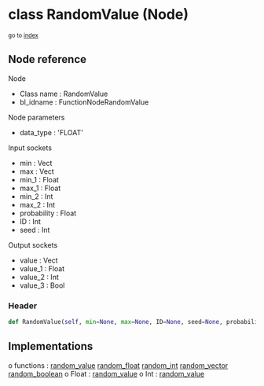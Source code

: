 # class RandomValue (Node)

<sub>go to [index](/docs/index.md)</sub>

## Node reference

Node
 - Class name : RandomValue
 - bl_idname : FunctionNodeRandomValue

Node parameters
 - data_type : 'FLOAT'

Input sockets
 - min : Vect
 - max : Vect
 - min_1 : Float
 - max_1 : Float
 - min_2 : Int
 - max_2 : Int
 - probability : Float
 - ID : Int
 - seed : Int

Output sockets
 - value : Vect
 - value_1 : Float
 - value_2 : Int
 - value_3 : Bool

### Header

``` python
def RandomValue(self, min=None, max=None, ID=None, seed=None, probability=None, data_type='FLOAT', node_label=None, node_color=None):
```

## Implementations

o functions : [random_value](/docs/GeoNodes_classes/random_value.md) [random_float](/docs/GeoNodes_classes/random_float.md) [random_int](/docs/GeoNodes_classes/random_int.md) [random_vector](/docs/GeoNodes_classes/random_vector.md) [random_boolean](/docs/GeoNodes_classes/random_boolean.md)
o Float : [random_value](/docs/GeoNodes_classes/random_value.md) 
o Int : [random_value](/docs/GeoNodes_classes/random_value.md) 

